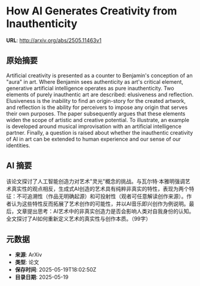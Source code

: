 # How AI Generates Creativity from Inauthenticity

**URL**: http://arxiv.org/abs/2505.11463v1

## 原始摘要

Artificial creativity is presented as a counter to Benjamin's conception of
an "aura" in art. Where Benjamin sees authenticity as art's critical element,
generative artificial intelligence operates as pure inauthenticity. Two
elements of purely inauthentic art are described: elusiveness and reflection.
Elusiveness is the inability to find an origin-story for the created artwork,
and reflection is the ability for perceivers to impose any origin that serves
their own purposes. The paper subsequently argues that these elements widen the
scope of artistic and creative potential. To illustrate, an example is
developed around musical improvisation with an artificial intelligence partner.
Finally, a question is raised about whether the inauthentic creativity of AI in
art can be extended to human experience and our sense of our identities.


## AI 摘要

该论文探讨了人工智能创造力对艺术"灵光"概念的挑战。与瓦尔特·本雅明强调艺术真实性的观点相反，生成式AI创造的艺术具有纯粹非真实的特性，表现为两个特征：不可追溯性（作品无明确起源）和可投射性（观者可任意解读创作来源）。作者认为这些特性反而拓展了艺术创作的可能性，并以AI音乐即兴创作为例说明。最后，文章提出思考：AI艺术中的非真实创造力是否会影响人类对自我身份的认知。全文探讨了AI如何重新定义艺术的真实性与创作本质。（99字）

## 元数据

- **来源**: ArXiv
- **类型**: 论文
- **保存时间**: 2025-05-19T18:02:50Z
- **目录日期**: 2025-05-19
